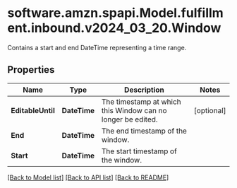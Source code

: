 # software.amzn.spapi.Model.fulfillment.inbound.v2024_03_20.Window
Contains a start and end DateTime representing a time range.

## Properties

Name | Type | Description | Notes
------------ | ------------- | ------------- | -------------
**EditableUntil** | **DateTime** | The timestamp at which this Window can no longer be edited. | [optional] 
**End** | **DateTime** | The end timestamp of the window. | 
**Start** | **DateTime** | The start timestamp of the window. | 

[[Back to Model list]](../README.md#documentation-for-models) [[Back to API list]](../README.md#documentation-for-api-endpoints) [[Back to README]](../README.md)

